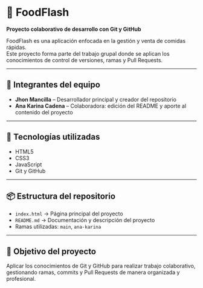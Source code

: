 # 🍔 FoodFlash

**Proyecto colaborativo de desarrollo con Git y GitHub**

FoodFlash es una aplicación enfocada en la gestión y venta de comidas rápidas.  
Este proyecto forma parte del trabajo grupal donde se aplican los conocimientos de control de versiones, ramas y Pull Requests.

---

## 👥 Integrantes del equipo

- **Jhon Mancilla** – Desarrollador principal y creador del repositorio  
- **Ana Karina Cadena** – Colaboradora: edición del README y aporte al contenido del proyecto  

---

## 🧩 Tecnologías utilizadas

- HTML5  
- CSS3  
- JavaScript  
- Git y GitHub  

---

## 📦 Estructura del repositorio

- `index.html` → Página principal del proyecto  
- `README.md` → Documentación y descripción del proyecto  
- Ramas utilizadas: `main`, `ana-karina`

---

## 🚀 Objetivo del proyecto

Aplicar los conocimientos de Git y GitHub para realizar trabajo colaborativo, gestionando ramas, commits y Pull Requests de manera organizada y profesional.
